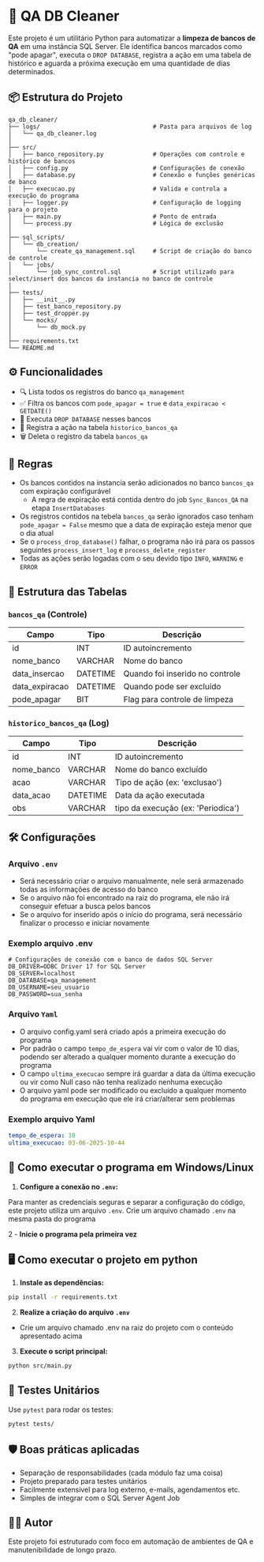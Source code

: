 # 🧹 QA DB Cleaner

Este projeto é um utilitário Python para automatizar a **limpeza de bancos de QA** em uma instância SQL Server. Ele identifica bancos marcados como "pode apagar", executa o `DROP DATABASE`, registra a ação em uma tabela de histórico e aguarda a próxima execução em uma quantidade de dias determinados.

## 📦 Estrutura do Projeto

```
qa_db_cleaner/
├── logs/                                # Pasta para arquivos de log
│   └── qa_db_cleaner.log
│
├── src/
│   ├── banco_repository.py              # Operações com controle e histórico de bancos
│   ├── config.py                        # Configurações de conexão
│   ├── database.py                      # Conexão e funções genéricas de banco
│   ├── execucao.py                      # Valida e controla a execução do programa
│   ├── logger.py                        # Configuração de logging para o projeto
│   ├── main.py                          # Ponto de entrada
│   └── process.py                       # Lógica de exclusão
│
├── sql_scripts/
│   └── db_creation/
│       └── create_qa_management.sql     # Script de criação do banco de controle
│   └── jobs/
│       └── job_sync_control.sql         # Script utilizado para select/insert dos bancos da instancia no banco de controle
│
├── tests/
│   ├── __init__.py
│   ├── test_banco_repository.py
│   ├── test_dropper.py
│   └── mocks/
│       └── db_mock.py
│
├── requirements.txt
└── README.md
```

## ⚙️ Funcionalidades

- 🔍 Lista todos os registros do banco `qa_management`
- ✅ Filtra os bancos com `pode_apagar = true` e `data_expiracao < GETDATE()`
- 🧨 Executa `DROP DATABASE` nesses bancos
- 📝 Registra a ação na tabela `historico_bancos_qa`
- 🗑️ Deleta o registro da tabela `bancos_qa`

## 📜 Regras
- Os bancos contidos na instancia serão adicionados no banco `bancos_qa` com expiração configurável
  - A regra de expiração está contida dentro do job `Sync_Bancos_QA` na etapa `InsertDatabases`
- Os registros contidos na tebela `bancos_qa` serão ignorados caso tenham `pode_apagar = False` mesmo que a data de expiração esteja menor que o dia atual
- Se o `process_drop_database()` falhar, o programa não irá para os passos seguintes `process_insert_log` e `process_delete_register`
- Todas as ações serão logadas com o seu devido tipo `INFO`, `WARNING` e `ERROR`

## 🧩 Estrutura das Tabelas

### `bancos_qa` (Controle)

| Campo           | Tipo       | Descrição                       |
|-----------------|------------|---------------------------------|
| id              | INT        | ID autoincremento               |
| nome_banco      | VARCHAR    | Nome do banco                   |
| data_insercao   | DATETIME   | Quando foi inserido no controle |
| data_expiracao  | DATETIME   | Quando pode ser excluído        |
| pode_apagar     | BIT        | Flag para controle de limpeza   |

### `historico_bancos_qa` (Log)

| Campo           | Tipo       | Descrição                             |
|-----------------|------------|---------------------------------------|
| id              | INT        | ID autoincremento                     |
| nome_banco      | VARCHAR    | Nome do banco excluído                |
| acao            | VARCHAR    | Tipo de ação (ex: 'exclusao')         |
| data_acao       | DATETIME   | Data da ação executada                |
| obs             | VARCHAR    | tipo da execução (ex: 'Periodica')    |

## 🛠️ Configurações
### Arquivo `.env`
- Será necessário criar o arquivo manualmente, nele será armazenado todas as informações de acesso do banco
- Se o arquivo não foi encontrado na raiz do programa, ele não irá conseguir efetuar a busca pelos bancos
- Se o arquivo for inserido após o início do programa, será necessário finalizar o processo e iniciar novamente

### Exemplo arquivo .env
```dotenv
# Configurações de conexão com o banco de dados SQL Server
DB_DRIVER=ODBC Driver 17 for SQL Server
DB_SERVER=localhost
DB_DATABASE=qa_management
DB_USERNAME=seu_usuario
DB_PASSWORD=sua_senha
```
### Arquivo `Yaml`
- O arquivo config.yaml será criado após a primeira execução do programa
- Por padrão o campo `tempo_de_espera` vai vir com o valor de 10 dias, podendo ser alterado a qualquer momento durante a execução do programa
- O campo `ultima_execucao` sempre irá guardar a data da última execução ou vir como Null caso não tenha realizado nenhuma execução
- O arquivo yaml pode ser modificado ou excluído a qualquer momento do programa em execução que ele irá criar/alterar sem problemas

### Exemplo arquivo Yaml
```yaml
tempo_de_espera: 10
ultima_execucao: 03-06-2025-10-44
```


## 🚀 Como executar o programa em Windows/Linux
1. **Configure a conexão no `.env`:**

Para manter as credenciais seguras e separar a configuração do código, este projeto utiliza um arquivo `.env`.
Crie um arquivo chamado `.env` na mesma pasta do programa

2 - **Inicie o programa pela primeira vez**

## 🖥️ Como executar o projeto em python

1. **Instale as dependências:**

```bash
pip install -r requirements.txt
```

2. **Realize a criação do arquivo `.env`**
- Crie um arquivo chamado .env na raiz do projeto com o conteúdo apresentado acima

3. **Execute o script principal:**

```bash
python src/main.py
```

## 🧪 Testes Unitários

Use `pytest` para rodar os testes:

```bash
pytest tests/
```

## 🛡️ Boas práticas aplicadas

- Separação de responsabilidades (cada módulo faz uma coisa)
- Projeto preparado para testes unitários
- Facilmente extensível para log externo, e-mails, agendamentos etc.
- Simples de integrar com o SQL Server Agent Job

## 👨‍💻 Autor
Este projeto foi estruturado com foco em automação de ambientes de QA e manutenibilidade de longo prazo.
